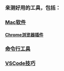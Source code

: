 ### 亲测好用的工具，包括：

###  [Mac软件](software.md) 

####  [Chrome浏览器插件](chrome.md) 

###  [命令行工具](command.md) 

###  [VSCode技巧](vscode.md) 